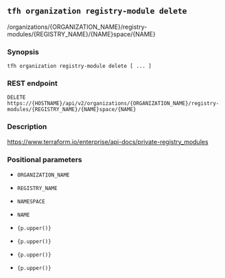 ## `tfh organization registry-module delete`

/organizations/{ORGANIZATION_NAME}/registry-modules/{REGISTRY_NAME}/{NAME}space/{NAME}

### Synopsis

    tfh organization registry-module delete [ ... ]

### REST endpoint

    DELETE https://{HOSTNAME}/api/v2/organizations/{ORGANIZATION_NAME}/registry-modules/{REGISTRY_NAME}/{NAME}space/{NAME}

### Description

https://www.terraform.io/enterprise/api-docs/private-registry_modules

### Positional parameters

* `ORGANIZATION_NAME`

* `REGISTRY_NAME`

* `NAMESPACE`

* `NAME`

* `{p.upper()}`

* `{p.upper()}`

* `{p.upper()}`

* `{p.upper()}`


